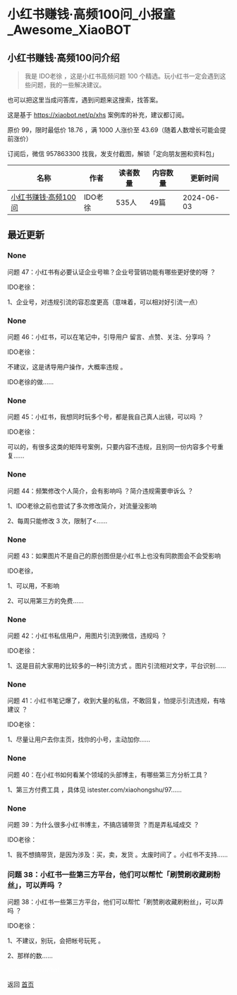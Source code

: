 # 小红书赚钱·高频100问_小报童_Awesome_XiaoBOT

## 小红书赚钱·高频100问介绍
> 我是 IDO老徐 ，这是小红书高频问题 100 个精选。玩小红书一定会遇到这些问题，我的一些解决建议。    
    
也可以把这里当成问答库，遇到问题来这搜索，找答案。    
    
这是基于 https://xiaobot.net/p/xhs 案例库的补充，建议都订阅。    
    
原价 99，限时最低价 18.76 ，满 1000 人涨价至 43.69（随着人数增长可能会提前涨价）    
    
订阅后，微信 957863300 找我，发支付截图，解锁「定向朋友圈和资料包」  
  


|名称|作者|读者数量|内容数量|更新时间|
|---|---|---|---|---|
|[小红书赚钱·高频100问](https://xiaobot.net/p/xhs100?refer=0b133df9-27dc-423b-8101-639049001c13)|IDO老徐|535人|49篇|2024-06-03|

## 最近更新
### None

问题 47：小红书有必要认证企业号嘛？企业号营销功能有哪些更好使的呀 ？

IDO老徐：

1、企业号，对违规引流的容忍度更高（意味着，可以相对好引流一点）

### None

问题 46：小红书，可以在笔记中，引导用户 留言、点赞、关注、分享吗 ？

IDO老徐：

不建议，这是诱导用户操作，大概率违规 。

IDO老徐的做......

### None

问题 45：小红书，我想同时玩多个号，都是我自己真人出镜，可以吗 ？

IDO老徐：

可以的，有很多这类的矩阵号案例，只要内容不违规，且别同一份内容多个号重复......

### None

问题 44：频繁修改个人简介，会有影响吗 ？简介违规需要申诉么 ？

1、IDO老徐之前也尝试了多次修改简介，对流量没影响

2、每周只能修改 3 次，限制了<......

### None

问题 43：如果图片不是自己的原创图但是小红书上也没有同款图会不会受影响

IDO老徐，

1、可以用，不影响

2、可以用第三方的免费......

### None

问题 42：小红书私信用户，用图片引流到微信，违规吗 ？

IDO老徐：

1、这是目前大家用的比较多的一种引流方式 。图片引流相对文字，平台识别......

### None

问题 41：小红书笔记爆了，收到大量的私信，不敢回复，怕提示引流违规，有啥建议 ？

IDO老徐：

1、尽量让用户去你主页，找你的小号，主动加你......

### None

问题 40：在小红书如何看某个领域的头部博主，有哪些第三方分析工具？

1、第三方付费工具 ，具体见 istester.com/xiaohongshu/97......

### None

问题 39：为什么很多小红书博主，不搞店铺带货 ？而是弄私域成交 ？

IDO老徐：

1、我不想搞带货，是因为涉及：买，卖，发货 。太废时间了 。小红书不支持......

### 问题 38：小红书一些第三方平台，他们可以帮忙「刷赞刷收藏刷粉丝」，可以弄吗 ？

问题 38：小红书一些第三方平台，他们可以帮忙「刷赞刷收藏刷粉丝」，可以弄吗 ？

IDO老徐：

1、不建议，别玩，会把帐号玩死 。

2、那样的数......


<a href="https://github.com/Reno9527/awesome-xiaobot" style="color: white; text-decoration: none;">awesome-xiaobot</a>

返回 [首页](../README.md)
